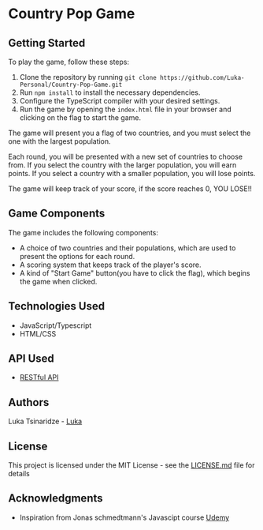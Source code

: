 # Country Pop Game

## Getting Started

To play the game, follow these steps:

1. Clone the repository by running `git clone https://github.com/Luka-Personal/Country-Pop-Game.git`
2. Run `npm install` to install the necessary dependencies.
3. Configure the TypeScript compiler with your desired settings. 
4. Run the game by opening the `index.html` file in your browser and clicking on the flag to start the game.

The game will present you a flag of two countries, and you must select the one with the largest population.

Each round, you will be presented with a new set of countries to choose from. If you select the country with the larger population, you will earn points. If you select a country with a smaller population, you will lose points.

The game will keep track of your score, if the score reaches 0, YOU LOSE!!

## Game Components

The game includes the following components:

- A choice of two countries and their populations, which are used to present the options for each round.
- A scoring system that keeps track of the player's score.
- A kind of "Start Game" button(you have to click the flag), which begins the game when clicked.

## Technologies Used

- JavaScript/Typescript
- HTML/CSS

## API Used

- [RESTful API](https://restcountries.com)

## Authors

Luka Tsinaridze - [Luka](https://github.com/Luka-Personal)

## License

This project is licensed under the MIT License - see the [LICENSE.md](LICENSE.md) file for details

## Acknowledgments

* Inspiration from Jonas schmedtmann's Javascipt course [Udemy](https://www.udemy.com/user/jonasschmedtmann/)

